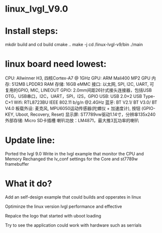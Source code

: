 # linux_lvgl_V9.0

# Install steps:

   mkdir build and cd build
   cmake ..
   make -j
   cd /linux-lvgl-v9/bin
   ./main



# linux board need lowest:

CPU: Allwinner H3, 四核Cortex-A7 @ 1GHz
GPU: ARM Mali400 MP2 GPU
内存: 512MB LPDDR3 RAM
存储: 16GB eMMC
接口: 以太网, SPI, I2C, UART, 可复用的GPIO, MIC, LINEOUT
GPIO: 2.0mm间距26针式接头连接器，包括USB OTG，USB串口，I2C，UART，SPI，I2S，GPIO
USB: USB 2.0×2 USB Type-C×1
Wifi: RTL8723BU IEEE 802.11 b/g/n @2.4GHz
蓝牙: BT V2.1/ BT V3.0/ BT V4.0
板载外设: 麦克风, MPU6050运动传感器(陀螺仪 + 加速度计), 按钮 (GPIO-KEY, Uboot, Recovery, Reset)
显示屏: ST7789vw驱动1.14寸，分辨率135x240
外部存储: Micro SD卡插槽
喇叭功放：LM4871，最大推3瓦功率的喇叭

# Update line:

 Ported the lvgl 9.0 
 Write in  the lvgl example that monitor the CPU and Memory 
 Rechanged the lv_conf settings for the Core and st7789w framebuffer


# What it do?

  Add an self-design example that could builds and opperates in linux

  Optiminze the linux version lvgl performance and effective

  Repalce the logo that started with uboot loading

  Try to see the application could work with hardware such as serrials 

